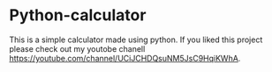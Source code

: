 # Python-calculator
This is a simple calculator made using python.
If you liked this project please check out my youtobe chanell https://youtube.com/channel/UCiJCHDQsuNM5JsC9HqiKWhA.

